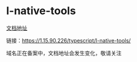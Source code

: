 # l-native-tools
[文档地址](https://1.15.90.226/typescript/l-native-tools/)

链接：https://1.15.90.226/typescript/l-native-tools/

域名正在备案中，文档地址会发生变化，敬请关注
